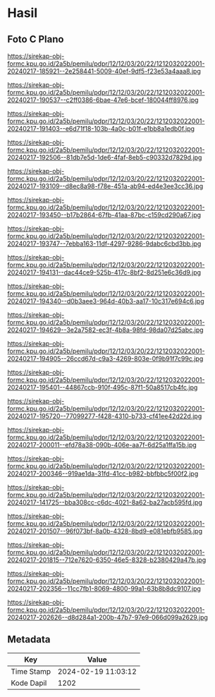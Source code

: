 # Hasil

## Foto C Plano

https://sirekap-obj-formc.kpu.go.id/2a5b/pemilu/pdpr/12/12/03/20/22/1212032022001-20240217-185921--2e258441-5009-40ef-9df5-f23e53a4aaa8.jpg

https://sirekap-obj-formc.kpu.go.id/2a5b/pemilu/pdpr/12/12/03/20/22/1212032022001-20240217-190537--c2ff0386-6bae-47e6-bcef-180044ff8976.jpg

https://sirekap-obj-formc.kpu.go.id/2a5b/pemilu/pdpr/12/12/03/20/22/1212032022001-20240217-191403--e6d71f18-103b-4a0c-b01f-e1bb8a1edb0f.jpg

https://sirekap-obj-formc.kpu.go.id/2a5b/pemilu/pdpr/12/12/03/20/22/1212032022001-20240217-192506--81db7e5d-1de6-4faf-8eb5-c90332d7829d.jpg

https://sirekap-obj-formc.kpu.go.id/2a5b/pemilu/pdpr/12/12/03/20/22/1212032022001-20240217-193109--d8ec8a98-f78e-451a-ab94-ed4e3ee3cc36.jpg

https://sirekap-obj-formc.kpu.go.id/2a5b/pemilu/pdpr/12/12/03/20/22/1212032022001-20240217-193450--b17b2864-67fb-41aa-87bc-c159cd290a67.jpg

https://sirekap-obj-formc.kpu.go.id/2a5b/pemilu/pdpr/12/12/03/20/22/1212032022001-20240217-193747--7ebba163-11df-4297-9286-9dabc6cbd3bb.jpg

https://sirekap-obj-formc.kpu.go.id/2a5b/pemilu/pdpr/12/12/03/20/22/1212032022001-20240217-194131--dac44ce9-525b-417c-8bf2-8d251e6c36d9.jpg

https://sirekap-obj-formc.kpu.go.id/2a5b/pemilu/pdpr/12/12/03/20/22/1212032022001-20240217-194340--d0b3aee3-964d-40b3-aa17-10c317e694c6.jpg

https://sirekap-obj-formc.kpu.go.id/2a5b/pemilu/pdpr/12/12/03/20/22/1212032022001-20240217-194629--3e2a7582-ec3f-4b8a-98fd-98da07d25abc.jpg

https://sirekap-obj-formc.kpu.go.id/2a5b/pemilu/pdpr/12/12/03/20/22/1212032022001-20240217-194905--26ccd67d-c9a3-4269-803e-0f9b91f7c99c.jpg

https://sirekap-obj-formc.kpu.go.id/2a5b/pemilu/pdpr/12/12/03/20/22/1212032022001-20240217-195401--44867ccb-910f-495c-87f1-50a8517cb4fc.jpg

https://sirekap-obj-formc.kpu.go.id/2a5b/pemilu/pdpr/12/12/03/20/22/1212032022001-20240217-195720--77099277-f428-4310-b733-cf41ee42d22d.jpg

https://sirekap-obj-formc.kpu.go.id/2a5b/pemilu/pdpr/12/12/03/20/22/1212032022001-20240217-200011--efd78a38-090b-406e-aa7f-6d25a1ffa15b.jpg

https://sirekap-obj-formc.kpu.go.id/2a5b/pemilu/pdpr/12/12/03/20/22/1212032022001-20240217-200346--919ae1da-31fd-41cc-b982-bbfbbc5f00f2.jpg

https://sirekap-obj-formc.kpu.go.id/2a5b/pemilu/pdpr/12/12/03/20/22/1212032022001-20240217-141725--bba308cc-c6dc-4021-8a62-ba27acb595fd.jpg

https://sirekap-obj-formc.kpu.go.id/2a5b/pemilu/pdpr/12/12/03/20/22/1212032022001-20240217-201507--96f073bf-8a0b-4328-8bd9-e081ebfb9585.jpg

https://sirekap-obj-formc.kpu.go.id/2a5b/pemilu/pdpr/12/12/03/20/22/1212032022001-20240217-201815--712e7620-6350-46e5-8328-b2380429a47b.jpg

https://sirekap-obj-formc.kpu.go.id/2a5b/pemilu/pdpr/12/12/03/20/22/1212032022001-20240217-202356--11cc7fb1-8069-4800-99a1-63b8b8dc9107.jpg

https://sirekap-obj-formc.kpu.go.id/2a5b/pemilu/pdpr/12/12/03/20/22/1212032022001-20240217-202626--d8d284a1-200b-47b7-97e9-066d099a2629.jpg


## Metadata

| Key        | Value               |
| ---------- | ------------------- |
| Time Stamp | 2024-02-19 11:03:12 |
| Kode Dapil | 1202                |



